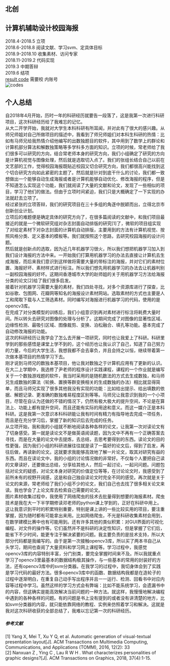 ## 北创  

## 计算机辅助设计校园海报    
2018.4-2018.5	立项    
2018.6-2018.8	阅读文献、学习svm、定具体目标    
2018.9-2018.10	收集素材、访问专家   
2018.11-2019.2	代码实现   
2019.3	中期答辩  
2019.6  结项  
[result code](https://pan.bnu.edu.cn/l/vuBlFP) 需要校
内账号  
![codes]()
## 个人总结  
​		自2018年4月开始，历时一年的科研经历就要告一段落了，这是我第一次进行科研项目，这次科研经历给了我难忘的记忆。  
​		从大二开学开始，我就对大学生本科科研有所耳闻，并对此有了很大的感兴趣。从师兄师姐对自己所做项目的描述中，我看到了师兄师姐们对本科生科研的热情：比如有马师兄给我热情介绍他编写的出数独题目的软件，其中用到了数学上的群论和计算机部分算法和解数独策略等多学科多方面的知识。
​		立项的时候，常老师给了我们很多可以研究的方向，结合常老师本身的研究方向，我们小组确定了研究的方向是计算机视觉与图像处理，然后就是选取切入点了。我们的张组长结合自己以前在文艺部的工作，觉得校园海报既贴近校园又切合研究方向，我们都很高兴能找到这个切合研究方向如此紧密的主题了。然后就是针对到底干什么的讨论，我们都一致想做出一个能够自动生成海报或者是计算机能够自动优化、修改海报的程序，但是不知道怎么实现这个功能，我们就阅读了大量的文献和论文，发现了一些相似的项目，学习了他们的做法。但由于立项时间紧迫，我们只是大概确定了一下实现的办法就赶去立项了。  
经过紧张的立项答辩，我们的研究项目在三十多组的角逐中脱颖而出，立得北京市创新创业计划。  
​		立项后的难题便是确定具体的研究方向了，在很多篇阅读的文献中，和我们项目最接近的就是一个微软研究组对杂志封面自动排版的研究[1]了，微软的项目组实现了对给定素材下对杂志封面的计算机自动排版，主要用到的方法有计算机视觉、按照风格分类、定义基本的模板等。我们就按照这个思路，去研究校园海报的设计问题。  
然后就是创新点的选取，因为近几年机器学习很火，所以我们想把机器学习加入到我们设计海报的方法中来。一开始我们打算用机器学习的办法去直接让计算机去生成海报，而后来我们意识到这样做将需要大量的带标注的海报，并对它们的素材位置、海报好坏、素材样式进行标注。所以我们想先用机器学习的办法去让机器判别一副校园海报的好坏。这期间香港城市大学的赵师姐的关于用机器学习方法给海报分类的论文[2]给了我们很多启发。  
接着针对机器学习需要大量的素材，我们四处寻找，对多个资源库进行了探查，比如谷歌、包图网、花瓣网等知名的海报设计素材网站。选取素材的方式也主要是人工和爬取下载与人工筛选素材。同时编写对海报进行机器学习的代码，使用的是opencv3库。  
在完成了对分类模型的训练后，我们小组意识到再对素材进行标注将耗费大量时间。所以转头去研究对图像的处理与分析了。这期间完成了对图像的显著性区域、边缘性检测、最吸引区域、图像裁剪、变换、泊松融合、填孔等功能。基本完成了自动修改海报的功能。  
这次的科研经历让我学会了怎么去开展一项研究，同时也让我爱上了科研。科研里学到的那些感悟是课堂上学不到的，这个经历也让我认识了自己，知道了自己努力的力量，今后的大学生活，我想我都不会去辜负，并且会持之以恒，继续带着第一次做本基项目的热情学习下去。  
​		刚才说到马师兄的数独本基项目，他让我对数独之于计算机应用有了更新的认识。在大二上学期中，我选修了尹老师的程序设计实践课程，课程的一个作业就是编写关于一个数独游戏题的软件，我当时采用的是随机数法的方式去生成数独，和马师兄生成数独的算法（轮换、置换等群变换相关的生成数独的办法）相比就显得简单，而且马师兄实现了很多其他我没有实现的功能：比如给出提示、给出填数的依据、解题记录、更准确的数独难易程度区别等等。马师兄让我意识到我的一个小项目，尽管在自认为还做的不错的情况下，仍然有极大极大的提升空间，不论是在算法上、功能上都有提升空间，而且还能有实际的用途和意义。而这一媒介正是本科科研。这是我第一次意识本科科研能让我有时间有精力有指导地去完成一项任务，而且是在充分学习后，掌握了新的知识后去完成的任务。  
​		从立项开始，我和我的小组就不断地阅读各种各样的论文，让我第一次对读论文有了切身感受。第一就是读论文不是做英语阅读题，因为文中不再有一个正确答案去寻找，而是在大量的论文中去提炼，去总结，去思考要得到的东西。读论文的目的性更强，因为我们小组的科研进展往往就是读了一篇好的论文后，得到了启发，再往后做，再读新的论文。这就要求我能够高效地了解一片论文，取其对研究有益的东西。而且在读论文中，我的小组的讨论情况做的非常好。不仅每个人要把自己读的文章读好，还要做出总结，分享给其他人，然后一起讨论，一起问问题。问题包括对论文的疑惑，对论文本身对研究的价值定位等等，在讨论论文时，我感受到了前所未有的视野开阔感，这是和自己独自读论文时完全不同的感受。再次就是关于论文的来源，常老师给了我们小组不少的论文，我们自己也去找了很多相关论文来读。我也学会了上论文库去检索自己需要的论文。  
​		图片素材收集过程中，我使用了网络爬虫的技术去批量得到想要的海报素材。爬虫技术是我在大一下半学期修读邓老师的python课上学到的，正好在科研中用上。这让我意识到平时的积累特别重要，特别是课上讲的一些比较实用的项目，要注重掌握，因为随时都有可能拿出来用。比如网络爬虫，不光是科研收集素材会用到，在数学建模比赛中也有可能用到。还有许多其他的类似积累：对GUI界面的可视化编程、对文件的操作等。它们虽然并不是科研的决定性知识，但是掌握了它们后，能省下不少时间，能更专注于解决紧要的问题。
​		我主要负责的是技术支持，所以大部分代码都是我编写的。由于是第一次接触opencv3库，所以买了两本书自己从头学习，期间也查阅了大量资料和学习网上课程等。学习过程中，我感觉opencv3库的内容特别丰富，分门别类，要完全掌握时间来不及。所以我就重点学习了opencv3里最基本的数据结构极其操作，与一些基本的常用的封装好的方法，还有opencv3库中的svm分类器。在我学习的过程中，我切身体会到了实践是学习代码的最好方法。很多opencv3库中的函数、数据结构我都是在造轮子的过程中逐渐明白，在重复自己动手写出程序并且一一运行、检测、回看书中对应内容等过程中学习。虽然这样的学习方式会有弊端：比如不能系统学习，会遗漏书中的内容，但这确实是能高效解决当前问题的一种方法。就这样，我慢慢地解决编程中遇到的各种各样的问题。有的问题是书上没有提到的或者没有讲清楚的地方，比如svm分类器的内容，就只能依靠网络的教程、实例来仿照着学习和解决。 
​		这就是我对这次科研收获的全部总结了，我难以忘记第一次的科研经历。  

##### 参考文献
[1]	Yang X, Mei T, Xu Y Q, et al. Automatic generation of visual-textual presentation layout[J]. ACM Transactions on Multimedia Computing, Communications, and Applications (TOMM), 2016, 12(2): 33  
[2]	Nanxuan Z , Ying C , Lau R W H . What characterizes personalities of graphic designs?[J]. ACM Transactions on Graphics, 2018, 37(4):1-15.  

